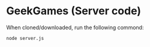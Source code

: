 # GeekGames (Server code) 
When cloned/downloaded, run the following commond:

```
node server.js
```
